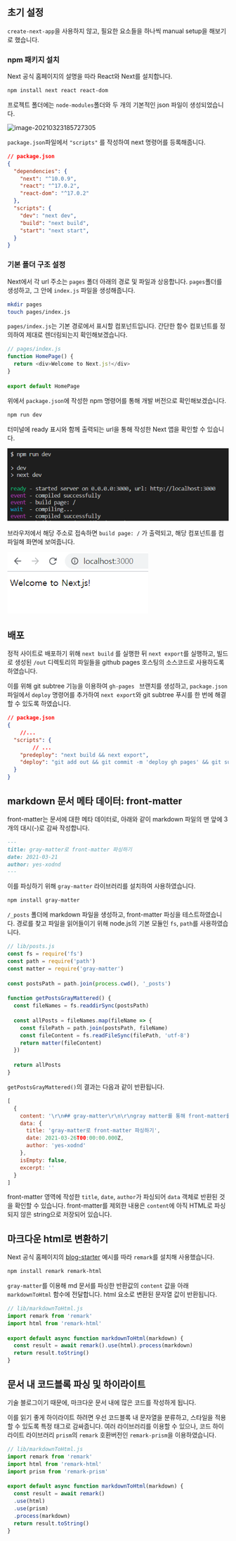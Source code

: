## 초기 설정

`create-next-app`을 사용하지 않고, 필요한 요소들을 하나씩 manual setup을 해보기로 했습니다.

### npm 패키지 설치

Next 공식 홈페이지의 설명을 따라 React와 Next를 설치합니다.

``` bash
npm install next react react-dom
```

프로젝트 폴더에는 `node-modules`폴더와 두 개의 기본적인 json 파일이 생성되었습니다.

![image-20210323185727305](개발일지.assets/image-20210323185727305.png)

`package.json`파일에서 `"scripts"` 를 작성하여 next 명령어를 등록해줍니다.

``` json
// package.json
{
  "dependencies": {
    "next": "^10.0.9",
    "react": "^17.0.2",
    "react-dom": "^17.0.2"
  },
  "scripts": {
    "dev": "next dev",
    "build": "next build",
    "start": "next start",
  }
}
```



### 기본 폴더 구조 설정

Next에서 각 url 주소는 `pages` 폴더 아래의 경로 및 파일과 상응합니다. `pages`폴더를 생성하고, 그 안에 `index.js` 파일을 생성해줍니다.

``` bash
mkdir pages
touch pages/index.js
```

`pages/index.js`는 기본 경로에서 표시할 컴포넌트입니다. 간단한 함수 컴포넌트를 정의하여 제대로 렌더링되는지 확인해보겠습니다.

``` js
// pages/index.js
function HomePage() {
  return <div>Welcome to Next.js!</div>
}

export default HomePage
```

위에서 `package.json`에 작성한 npm 명령어를 통해 개발 버전으로 확인해보겠습니다.

``` bash
npm run dev
```

터미널에 ready 표시와 함께 출력되는 url을 통해 작성한 Next 앱을 확인할 수 있습니다.

![image-20210323190826926](dev-log.assets/image-20210323190826926.png)

브라우저에서 해당 주소로 접속하면 `build page: /` 가 출력되고, 해당 컴포넌트를 컴파일해 화면에 보여줍니다. 

![image-20210323205841804](dev-log.assets/image-20210323205841804.png)

## 배포

정적 사이트로 배포하기 위해 `next build` 를 실행한 뒤 `next export`를 실행하고, 빌드로 생성된 `/out` 디렉토리의 파일들을 github pages 호스팅의 소스코드로 사용하도록 하였습니다.

이를 위해 git subtree 기능을 이용하여 `gh-pages ` 브랜치를 생성하고, `package.json` 파일에서 `deploy` 명령어를 추가하여 `next export`와 git subtree 푸시를 한 번에 해결할 수 있도록 하였습니다.

``` json
// package.json
{
	//...
  "scripts": {
		// ...
    "predeploy": "next build && next export",
    "deploy": "git add out && git commit -m 'deploy gh pages' && git subtree push --prefix out origin gh-pages"
  }
}
```



## markdown 문서 메타 데이터: front-matter

front-matter는 문서에 대한 메타 데이터로, 아래와 같이 markdown 파일의 맨 앞에 3개의 대시(-)로 감싸 작성합니다.

``` markdown
---
title: gray-matter로 front-matter 파싱하기
date: 2021-03-21
author: yes-xodnd
---
```

이를 파싱하기 위해 `gray-matter` 라이브러리를 설치하여 사용하였습니다.

``` bash
npm install gray-matter
```

`/_posts` 폴더에 markdown 파일을 생성하고, front-matter 파싱을 테스트하였습니다.
경로를 찾고 파일을 읽어들이기 위해 node.js의 기본 모듈인 `fs`, `path`를 사용하였습니다.

``` js
// lib/posts.js
const fs = require('fs')
const path = require('path')
const matter = require('gray-matter')

const postsPath = path.join(process.cwd(), '_posts')

function getPostsGrayMattered() {
  const fileNames = fs.readdirSync(postsPath)

  const allPosts = fileNames.map(fileName => {
    const filePath = path.join(postsPath, fileName)
    const fileContent = fs.readFileSync(filePath, 'utf-8')
    return matter(fileContent)
  })

  return allPosts
}
```

`getPostsGrayMattered()`의 결과는 다음과 같이 반환됩니다.

``` js
[
  {
    content: '\r\n## gray-matter\r\n\r\ngray matter를 통해 front-matter를 파싱할 수 있습니다. ',
    data: {
      title: 'gray-matter로 front-matter 파싱하기',
      date: 2021-03-26T00:00:00.000Z,
      author: 'yes-xodnd'
    },
    isEmpty: false,
    excerpt: ''
  }
]
```

front-matter 영역에 작성한 `title`, `date`, `author`가 파싱되어 `data` 객체로 반환된 것을 확인할 수 있습니다.
front-matter를 제외한 내용은 `content`에 아직 HTML로 파싱되지 않은 string으로 저장되어 있습니다.



## 마크다운 html로 변환하기

Next 공식 홈페이지의 [blog-starter](https://github.com/vercel/next.js/tree/canary/examples/blog-starter) 예시를 따라 `remark`를 설치해 사용했습니다.

``` bash
npm install remark remark-html
```

`gray-matter`를 이용해 md 문서를 파싱한 반환값의 `content` 값을 아래 `markdownToHtml` 함수에 전달합니다. 
html 요소로 변환된 문자열 값이 반환됩니다.

``` js
// lib/markdownToHtml.js
import remark from 'remark'
import html from 'remark-html'

export default async function markdownToHtml(markdown) {
  const result = await remark().use(html).process(markdown)
  return result.toString()
}
```



## 문서 내 코드블록 파싱 및 하이라이트

기술 블로그이기 때문에, 마크다운 문서 내에 많은 코드를 작성하게 됩니다.

이를 읽기 좋게 하이라이트 하려면 우선 코드블록 내 문자열을 분류하고, 스타일을 적용할 수 있도록 특정 태그로 감싸줍니다. 여러 라이브러리를 이용할 수 있으나, 코드 하이라이트 라이브러리 `prism`의 `remark` 호환버전인 `remark-prism`을 이용하였습니다.

``` js
// lib/markdownToHtml.js
import remark from 'remark'
import html from 'remark-html'
import prism from 'remark-prism'

export default async function markdownToHtml(markdown) {
  const result = await remark()
  .use(html)
  .use(prism)
  .process(markdown)
  return result.toString()
}
```




